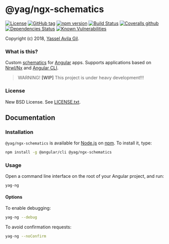 @yag/ngx-schematics
=====

[![License](https://img.shields.io/badge/license-BSD%203--Clause-green.svg?style=flat-square)](https://raw.githubusercontent.com/yasselavila/ngx-schematics/master/LICENSE.txt)
[![GitHub tag](https://img.shields.io/github/tag/yasselavila/ngx-schematics.svg?style=flat-square)](https://github.com/yasselavila/ngx-schematics/releases)
[![npm version](http://img.shields.io/npm/v/@yag/ngx-schematics.svg?style=flat-square)](https://npmjs.org/package/@yag/ngx-schematics)
[![Build Status](https://img.shields.io/travis/yasselavila/ngx-schematics.svg?style=flat-square)](https://travis-ci.org/yasselavila/ngx-schematics)
[![Coveralls github](https://img.shields.io/coveralls/github/yasselavila/ngx-schematics/master.svg?style=flat-square)](https://coveralls.io/r/yasselavila/ngx-schematics?branch=master)
[![Dependencies Status](https://david-dm.org/yasselavila/ngx-schematics.svg?style=flat-square)](https://david-dm.org/yasselavila/ngx-schematics)
[![Known Vulnerabilities](https://snyk.io/test/github/yasselavila/ngx-schematics/badge.svg)](https://snyk.io/test/github/yasselavila/ngx-schematics)

Copyright (c) 2018, [Yassel Avila Gil](http://yasselavila.com).

### What is this?

Custom [schematics](https://blog.angular.io/schematics-an-introduction-dc1dfbc2a2b2) for [Angular](https://angular.io/) apps. Supports applications based on [Nrwl/Nx](https://nrwl.io/nx) and [Angular CLI](https://github.com/angular/angular-cli).

> WARNING! **[WIP]** This project is under heavy development!!!

### License

New BSD License. See [LICENSE.txt](./LICENSE.txt).

## Documentation

### Installation

`@yag/ngx-schematics` is available for [Node.js](http://npmjs.org) on [npm](http://npmjs.org). To install it, type:

```bash
npm install -g @angular/cli @yag/ngx-schematics
```

### Usage

Open a command line interface on the root of your Angular project, and run:

```bash
yag-ng
```

#### Options

To enable debugging:

```bash
yag-ng --debug
```

To avoid confirmation requests:

```bash
yag-ng --noConfirm
```
